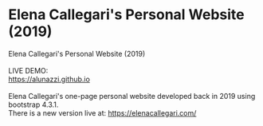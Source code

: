 # Elena Callegari's Personal Website (2019)
Elena Callegari's Personal Website (2019)
<br>
<br>
LIVE DEMO:  
https://alunazzi.github.io
<br>
<br>
Elena Callegari's one-page personal website developed back in 2019 using bootstrap 4.3.1.  
There is a new version live at: https://elenacallegari.com/
